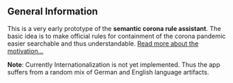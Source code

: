 
<!--utc_landing_page-->
## General Information

This is a very early prototype of the <b>semantic corona rule assistant</b>.
The basic idea is to make official rules for containment of the corona pandemic easier searchable and thus understandable. [Read more about the motivation...](/motivation)


**Note**: Currently Internationalization is not yet implemented. Thus the app suffers from a random mix of German and English language artifacts.
    